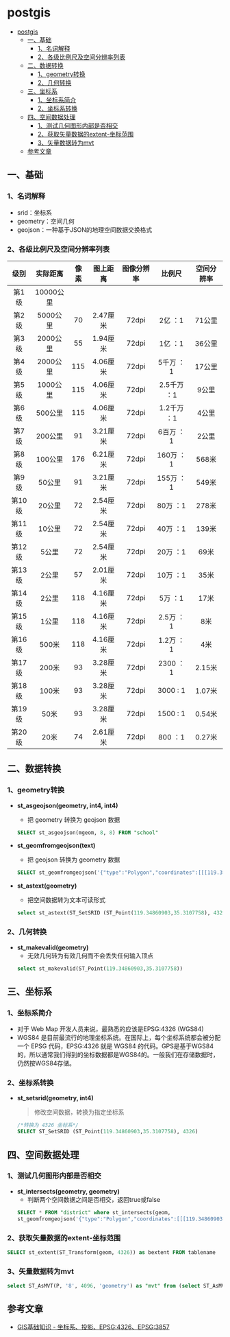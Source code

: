 # postgis

- [postgis](#postgis)
  - [一、基础](#一基础)
    - [1、名词解释](#1名词解释)
    - [2、各级比例尺及空间分辨率列表](#2各级比例尺及空间分辨率列表)
  - [二、数据转换](#二数据转换)
    - [1、geometry转换](#1geometry转换)
    - [2、几何转换](#2几何转换)
  - [三、坐标系](#三坐标系)
    - [1、坐标系简介](#1坐标系简介)
    - [2、坐标系转换](#2坐标系转换)
  - [四、空间数据处理](#四空间数据处理)
    - [1、测试几何图形内部是否相交](#1测试几何图形内部是否相交)
    - [2、获取矢量数据的extent-坐标范围](#2获取矢量数据的extent-坐标范围)
    - [3、矢量数据转为mvt](#3矢量数据转为mvt)
  - [参考文章](#参考文章)

## 一、基础
### 1、名词解释
- srid：坐标系
- geometry：空间几何
- geojson：一种基于JSON的地理空间数据交换格式

### 2、各级比例尺及空间分辨率列表
|  级别  | 实际距离 | 像素 | 图上距离 | 图像分辨率 |   比例尺    | 空间分辨率 |
| :----: | :------: | :--: | :------: | :--------: | :---------: | :--------: |
| 第1级  | 10000公里 |    |  |       |      |      |
| 第2级  | 5000公里 |  70  | 2.47厘米 |   72dpi    |   2亿 ：1   |   71公里   |
| 第3级  | 2000公里 |  55  | 1.94厘米 |   72dpi    |   1亿 ：1   |   36公里   |
| 第4级  | 2000公里 | 115  | 4.06厘米 |   72dpi    |  5千万 ：1  |   17公里   |
| 第5级  | 1000公里 | 115  | 4.06厘米 |   72dpi    | 2.5千万 ：1 |   9公里    |
| 第6级  | 500公里  | 115  | 4.06厘米 |   72dpi    | 1.2千万 ：1 |   4公里    |
| 第7级  | 200公里  |  91  | 3.21厘米 |   72dpi    |  6百万 ：1  |   2公里    |
| 第8级  | 100公里  | 176  | 6.21厘米 |   72dpi    |  160万 ：1  |   568米    |
| 第9级  |  50公里  |  91  | 3.21厘米 |   72dpi    |  155万 ：1  |   549米    |
| 第10级 |  20公里  |  72  | 2.54厘米 |   72dpi    |  80万 ：1   |   278米    |
| 第11级 |  10公里  |  72  | 2.54厘米 |   72dpi    |  40万 ：1   |   139米    |
| 第12级 |  5公里   |  72  | 2.54厘米 |   72dpi    |  20万 ：1   |    69米    |
| 第13级 |  2公里   |  57  | 2.01厘米 |   72dpi    |  10万 ：1   |    35米    |
| 第14级 |  2公里   | 118  | 4.16厘米 |   72dpi    |   5万 ：1   |    17米    |
| 第15级 |  1公里   | 118  | 4.16厘米 |   72dpi    |  2.5万 ：1  |    8米     |
| 第16级 |  500米   | 118  | 4.16厘米 |   72dpi    |  1.2万 ：1  |    4米     |
| 第17级 |  200米   |  93  | 3.28厘米 |   72dpi    |  2300 ：1   |   2.15米   |
| 第18级 |  100米   |  93  | 3.28厘米 |   72dpi    |  3000 : 1   |   1.07米   |
| 第19级 |   50米   |  93  | 3.28厘米 |   72dpi    |  1500 : 1   |   0.54米   |
| 第20级 |   20米   |  74  | 2.61厘米 |   72dpi    |   800 ：1   |   0.27米   |

## 二、数据转换

### 1、geometry转换
- __st_asgeojson(geometry, int4, int4)__
  - 把 geometry 转换为 geojson 数据
  ```sql
  SELECT st_asgeojson(mgeom, 8, 8) FROM "school"
  ```

- __st_geomfromgeojson(text)__
  - 把 geojson 转换为 geometry 数据
  ```sql
  SELECT st_geomfromgeojson('{"type":"Polygon","coordinates":[[[119.34860903,35.3107758],[119.34879994,35.3097576],[119.35011587,35.31007475],[119.34987723,35.31100949],[119.34860903,35.3107758]]]}') FROM "school"
  ```

- __st_astext(geometry)__
  - 把空间数据转为文本可读形式
  ```sql
  select st_astext(ST_SetSRID (ST_Point(119.34860903,35.3107758), 4326))
  ```

### 2、几何转换
- __st_makevalid(geometry)__
  - 无效几何转为有效几何而不会丢失任何输入顶点
  ```sql
  select st_makevalid(ST_Point(119.34860903,35.3107758))
  ```

## 三、坐标系

### 1、坐标系简介
- 对于 Web Map 开发人员来说，最熟悉的应该是EPSG:4326 (WGS84) 
-  WGS84 是目前最流行的地理坐标系统。在国际上，每个坐标系统都会被分配一个 EPSG 代码，EPSG:4326 就是 WGS84 的代码。GPS是基于WGS84的，所以通常我们得到的坐标数据都是WGS84的。一般我们在存储数据时，仍然按WGS84存储。

### 2、坐标系转换
- __st_setsrid(geometry, int4)__
  > 修改空间数据，转换为指定坐标系
  ```sql
  /*转换为 4326 坐标系*/
  SELECT ST_SetSRID (ST_Point(119.34860903,35.3107758), 4326)
  ```

## 四、空间数据处理
### 1、测试几何图形内部是否相交
- __st_intersects(geometry, geometry)__
  - 判断两个空间数据之间是否相交，返回true或false
  ```sql
  SELECT * FROM "district" where st_intersects(geom, 
  st_geomfromgeojson('{"type":"Polygon","coordinates":[[[119.34860903,35.3107758],[119.34879994,35.3097576],[119.35011587,35.31007475],[119.34987723,35.31100949],[119.34860903,35.3107758]]]}'))
  ```

### 2、获取矢量数据的extent-坐标范围
  ```sql
  SELECT st_extent(ST_Transform(geom, 4326)) as bextent FROM tablename
  ```

### 3、矢量数据转为mvt
  ```sql
  select ST_AsMVT(P, '8', 4096, 'geometry') as "mvt" from (select ST_AsMVTGeom(ST_Transform(geom, 4326),ST_MakeEnvelope(118.125,40.979898069620134,123.75,36.597889133070204, 4326),4096, 64, TRUE) geometry FROM sample_vector where sample_batch_id=8) AS P
  ```

## 参考文章
- [GIS基础知识 - 坐标系、投影、EPSG:4326、EPSG:3857](https://www.cnblogs.com/E7868A/p/11460865.html)
